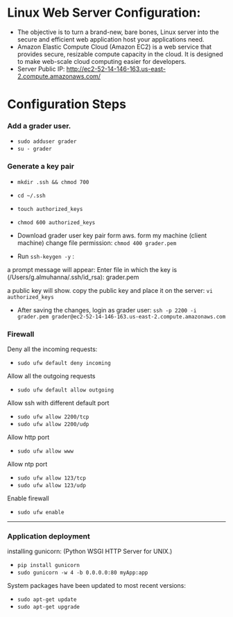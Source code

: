# Linux Web Server Configuration:
- The objective is to turn a brand-new, bare bones, Linux server into the secure and efficient web application host your applications need.
- Amazon Elastic Compute Cloud (Amazon EC2) is a web service that provides secure, resizable compute capacity in the cloud. It is designed to make web-scale cloud computing easier for developers.
- Server Public IP: http://ec2-52-14-146-163.us-east-2.compute.amazonaws.com/

# Configuration Steps
 
### Add a grader user.

- `sudo adduser grader`
- `su - grader`

### Generate a key pair
- `mkdir .ssh && chmod 700 `
- `cd ~/.ssh`
- `touch authorized_keys`
- `chmod 600 authorized_keys`
- Download grader user key pair form aws.
form my machine (client machine) change file permission:
`chmod 400 grader.pem`

- Run `ssh-keygen -y` : 

a prompt message will appear:
Enter file in which the key is (/Users/g.almuhanna/.ssh/id_rsa): grader.pem

a public key will show. 
copy the public key and place it on the server: 
`vi authorized_keys`

- After saving the changes, login as grader user:
 `ssh -p 2200 -i grader.pem grader@ec2-52-14-146-163.us-east-2.compute.amazonaws.com`
### Firewall
Deny all the incoming requests:
- `sudo ufw default deny incoming`

Allow all the outgoing requests
- `sudo ufw default allow outgoing`

Allow ssh with different default port
- `sudo ufw allow 2200/tcp`
- `sudo ufw allow 2200/udp`

Allow http port
- `sudo ufw allow www`

Allow ntp port

- `sudo ufw allow 123/tcp`
- `sudo ufw allow 123/udp`

Enable firewall
- `sudo ufw enable`

----------------------------------
### Application deployment 

installing gunicorn: (Python WSGI HTTP Server for UNIX.)
- `pip install gunicorn`
- `sudo gunicorn -w 4 -b 0.0.0.0:80 myApp:app`

System packages have been updated to most recent versions:
- `sudo apt-get update`
- `sudo apt-get upgrade`


